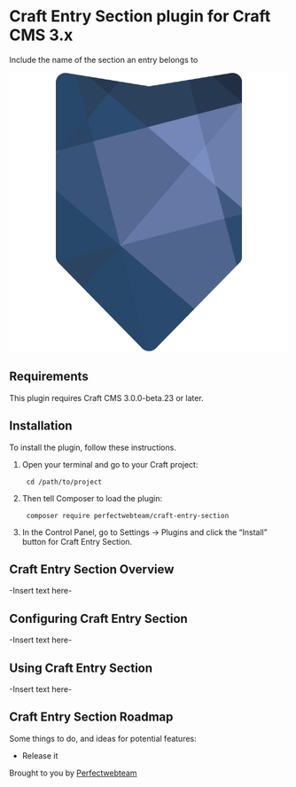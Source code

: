 # Craft Entry Section plugin for Craft CMS 3.x

Include the name of the section an entry belongs to

![Screenshot](resources/img/plugin-logo.png)

## Requirements

This plugin requires Craft CMS 3.0.0-beta.23 or later.

## Installation

To install the plugin, follow these instructions.

1. Open your terminal and go to your Craft project:

        cd /path/to/project

2. Then tell Composer to load the plugin:

        composer require perfectwebteam/craft-entry-section

3. In the Control Panel, go to Settings → Plugins and click the “Install” button for Craft Entry Section.

## Craft Entry Section Overview

-Insert text here-

## Configuring Craft Entry Section

-Insert text here-

## Using Craft Entry Section

-Insert text here-

## Craft Entry Section Roadmap

Some things to do, and ideas for potential features:

* Release it

Brought to you by [Perfectwebteam](https://perfectwebteam.nl/)
